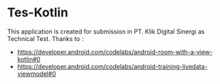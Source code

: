 # Tes-Kotlin

This application is created for submission in PT. Klik Digital Sinergi as Technical Test.
Thanks to : 
- https://developer.android.com/codelabs/android-room-with-a-view-kotlin#0
- https://developer.android.com/codelabs/android-training-livedata-viewmodel#0
